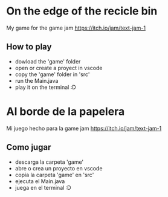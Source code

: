 # On the edge of the recicle bin
My game for the game jam https://itch.io/jam/text-jam-1

## How to play
- dowload the 'game' folder
- open or create a proyect in vscode
- copy the 'game' folder in 'src'
- run the Main.java
- play it on the terminal :D

# Al borde de la papelera
Mi juego hecho para la game jam https://itch.io/jam/text-jam-1

## Como jugar
- descarga la carpeta 'game'
- abre o crea un proyecto en vscode
- copia la carpeta 'game' en 'src'
- ejecuta el Main.java
- juega en el terminal :D
